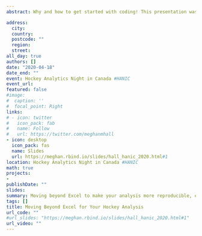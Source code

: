 ```yaml
---
abstract: Why and how to get started with coding! This presentation was part of Meghan Chayka and Alison Lukan's HANIC (Hockey Analytics Night in Canada) and focused on how to move on from Excel in order to make your analysis more reproducible, efficient, and shareable. The slides are available at the link above and also [here](https://meghan.rbind.io/slides/hall_hanic_2020.html#1). Recorded video of the talk is available [here](https://www.youtube.com/watch?v=-Zl_b5Emvb0&feature=youtu.be).

address:
  city: 
  country: 
  postcode: ""
  region: 
  street: 
all_day: true
authors: []
date: "2020-04-18"
date_end: ""
event: Hockey Analytics Night in Canada #HANIC
event_url: 
featured: false
#image:
#  caption: ''
#  focal_point: Right
links:
# - icon: twitter
#   icon_pack: fab
#   name: Follow
#   url: https://twitter.com/meghanmhall
- icon: desktop
  icon_pack: fas
  name: Slides
  url: https://meghan.rbind.io/slides/hall_hanic_2020.html#1
location: Hockey Analytics Night in Canada #HANIC
math: true
projects:
- 
publishDate: ""
slides: 
summary: Moving beyond Excel to make your analysis more reproducible, efficient, and shareable.
tags: []
title: Moving Beyond Excel for Your Hockey Analysis
url_code: ""
#url_slides: "https://meghan.rbind.io/slides/hall_hanic_2020.html#1"
url_video: ""
---
```



